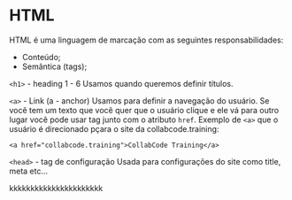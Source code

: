 # HTML

HTML é uma linguagem de marcação com as seguintes responsabilidades:

- Conteúdo;
- Semântica (tags);

`<h1>` - heading 1 - 6
Usamos quando queremos definir títulos.

`<a>` - Link (a - anchor)
Usamos para definir a navegação do usuário.
Se você tem um texto que você quer que o usuário clique
e ele vá para outro lugar você pode usar tag junto com
o atributo `href`. Exemplo de `<a>` que o usuário é direcionado pçara o site
da collabcode.training:

```
<a href="collabcode.training">CollabCode Training</a>

```

`<head>` - tag de configuração
Usada para configurações do site como title, meta etc... 

kkkkkkkkkkkkkkkkkkkkkk